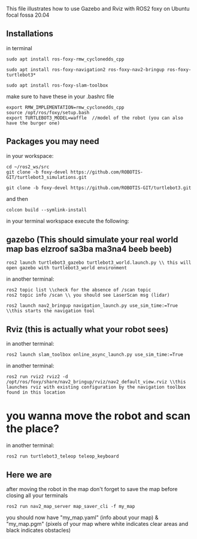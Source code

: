 This file illustrates how to use Gazebo and Rviz with ROS2 foxy on Ubuntu focal fossa 20.04

## Installations

in terminal
```
sudo apt install ros-foxy-rmw_cyclonedds_cpp

sudo apt install ros-foxy-navigation2 ros-foxy-nav2-bringup ros-foxy-turtlebot3*

sudo apt install ros-foxy-slam-toolbox
```
make sure to have these in your .bashrc file
```
export RMW_IMPLEMENTATION=rmw_cyclonedds_cpp
source /opt/ros/foxy/setup.bash
export TURTLEBOT3_MODEL=waffle  //model of the robot (you can also have the burger one)
```

 ## Packages you may need

in your workspace:
```
cd ~/ros2_ws/src
git clone -b foxy-devel https://github.com/ROBOTIS-GIT/turtlebot3_simulations.git

git clone -b foxy-devel https://github.com/ROBOTIS-GIT/turtlebot3.git
```

and then
```
colcon build --symlink-install
```

in your terminal workspace execute the following:
 
 ## gazebo (This should simulate your real world map bas elzroof sa3ba ma3na4 beeb beeb)
```
ros2 launch turtlebot3_gazebo turtlebot3_world.launch.py \\ this will open gazebo with turtlebot3_world environment
```

in another terminal:
```
ros2 topic list \\check for the absence of /scan topic
ros2 topic info /scan \\ you should see LaserScan msg (lidar)

ros2 launch nav2_bringup navigation_launch.py use_sim_time:=True \\this starts the navigation tool
```
## Rviz (this is actually what your robot sees)
in another terminal:

`ros2 launch slam_toolbox online_async_launch.py use_sim_time:=True`


in another terminal:
```
ros2 run rviz2 rviz2 -d /opt/ros/foxy/share/nav2_bringup/rviz/nav2_default_view.rviz \\this launches rviz with existing configuration by the navigation toolbox found in this location
```
# you wanna move the robot and scan the place?

in another terminal:
```
ros2 run turtlebot3_teleop teleop_keyboard
```

## Here we are 
after moving the robot in the map don't forget to save the map before closing all your terminals
```
ros2 run nav2_map_server map_saver_cli -f my_map
```
you should now have "my_map.yaml" (info about your map) & "my_map.pgm" (pixels of your map where white indicates clear areas and black indicates obstacles)
